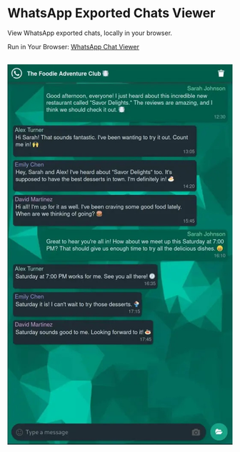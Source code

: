 # WhatsApp Exported Chats Viewer

View WhatsApp exported chats, locally in your browser. 

Run in Your Browser: [WhatsApp Chat Viewer](https://dylansavoia.github.io/whatsapp-chat-viewer/)

<br>

<div style="text-align:center" align="center"><img src=imgs/wa_chat_viewer.jpg/></div>
